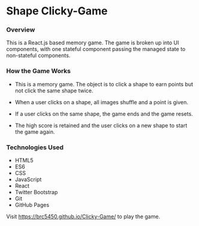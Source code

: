 # Shape Clicky-Game

### Overview

This is a React.js based memory game. The game is broken up into UI components, with one stateful component passing the managed state to non-stateful components.

### How the Game Works

* This is a memory game. The object is to click a shape to earn points but not click the same shape twice.

* When a user clicks on a shape, all images shuffle and a point is given.

* If a user clicks on the same shape, the game ends and the game resets.

* The high score is retained and the user clicks on a new shape to start the game again.

### Technologies Used

* HTML5
* ES6
* CSS
* JavaScript
* React
* Twitter Bootstrap
* Git
* GitHub Pages

Visit https://brc5450.github.io/Clicky-Game/ to play the game.
